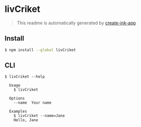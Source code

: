 # livCriket

> This readme is automatically generated by [create-ink-app](https://github.com/vadimdemedes/create-ink-app)


## Install

```bash
$ npm install --global livCriket
```


## CLI

```
$ livCriket --help

  Usage
    $ livCriket

  Options
    --name  Your name

  Examples
    $ livCriket --name=Jane
    Hello, Jane
```
